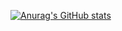[![Anurag's GitHub stats](https://github-readme-stats.vercel.app/api?username=fedeuhr)](https://github.com/fedeuhr/github-readme-stats)
